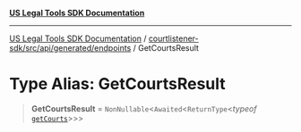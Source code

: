 [**US Legal Tools SDK Documentation**](../../../../../../README.md)

***

[US Legal Tools SDK Documentation](../../../../../../README.md) / [courtlistener-sdk/src/api/generated/endpoints](../README.md) / GetCourtsResult

# Type Alias: GetCourtsResult

> **GetCourtsResult** = `NonNullable`\<`Awaited`\<`ReturnType`\<*typeof* [`getCourts`](../functions/getCourts.md)\>\>\>
